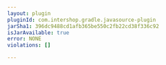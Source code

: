 ```yaml
---
layout: plugin
pluginId: com.intershop.gradle.javasource-plugin
jarSha1: 396dc9488cd1afb365be550c2fb22cd38f336c92
isJarAvailable: true
error: NONE
violations: []

---
```

